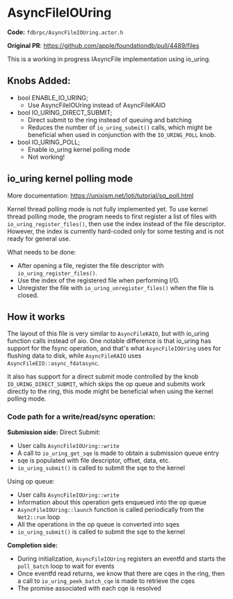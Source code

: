 # AsyncFileIOUring
**Code:** `fdbrpc/AsyncFileIOUring.actor.h`

**Original PR**: https://github.com/apple/foundationdb/pull/4489/files

This is a working in progress IAsyncFile implementation using io_uring. 

## Knobs Added:
 - bool ENABLE_IO_URING;
	 - Use AsyncFileIOUring instead of AsyncFileKAIO
 - bool IO_URING_DIRECT_SUBMIT;
	 - Direct submit to the ring instead of queuing and batching
	 - Reduces the number of `io_uring_submit()` calls, which might be beneficial when used in conjunction with the `IO_URING_POLL` knob.
 - bool IO_URING_POLL;
	 - Enable io_uring kernel polling mode
	 - Not working!


## io_uring kernel polling mode
More documentation: https://unixism.net/loti/tutorial/sq_poll.html

Kernel thread polling mode is not fully implemented yet. To use kernel thread polling mode, the program needs to first register a list of files with `io_uring_register_files()`, then use the index instead of the file descriptor. However, the index is currently hard-coded only for some testing and is not ready for general use.


What needs to be done: 
- After opening a file, register the file descriptor with `io_uring_register_files()`. 
- Use the index of the registered file when performing I/O.
- Unregister the file with `io_uring_unregister_files()` when the file is closed. 


## How it works
The layout of this file is very similar to `AsyncFileKAIO`, but with io_uring function calls instead of aio. One notable difference is that io_uring has support for the fsync operation, and that's what `AsyncFileIOUring` uses for flushing data to disk, while `AsyncFileKAIO` uses `AsyncFileEIO::async_fdatasync`. 

It also has support for a direct submit mode controlled by the knob `IO_URING_DIRECT_SUBMIT`, which skips the op queue and submits work directly to the ring, this mode might be beneficial when using the kernel polling mode. 

### Code path for a write/read/sync operation:
**Submission side:**
Direct Submit:
 - User calls `AsyncFileIOUring::write` 
 - A call to `io_uring_get_sqe` is made to obtain a submission queue entry
 - sqe is populated with file descriptor, offset, data, etc. 
 - `io_uring_submit()` is called to submit the sqe to the kernel

Using op queue:
 - User calls `AsyncFileIOUring::write` 
 - Information about this operation gets enqueued into the op queue
 -  `AsyncFileIOUring::launch` function is called periodically from the `Net2::run` loop
 - All the operations in the op queue is converted into sqes
 - `io_uring_submit()` is called to submit the sqe to the kernel

**Completion side:** 
 - During initialization, `AsyncFileIOUring` registers an eventfd and starts the `poll_batch` loop to wait for events
 - Once eventfd read returns, we know that there are cqes in the ring, then a call to `io_uring_peek_batch_cqe` is made to retrieve the cqes
 - The promise associated with each cqe is resolved 
